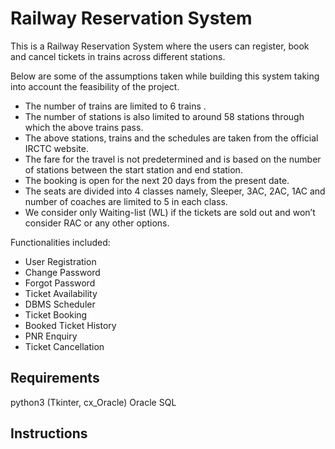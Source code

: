 # Railway Reservation System

This is a Railway Reservation System where the users can register, book and cancel tickets in trains across different stations.

Below are some of the assumptions taken while building this system taking into account the feasibility of the project. 
* The number of trains are limited to 6 trains .
* The number of stations is also limited to around 58 stations through which the above trains pass.
* The above stations, trains and the schedules are taken from the official IRCTC website.
* The fare for the travel is not predetermined and is based on the number of stations between the start station and end station.
* The booking is open for the next 20 days from the present date.
* The seats are divided into 4 classes namely, Sleeper, 3AC, 2AC, 1AC and number of coaches are limited to 5 in each class.
* We consider only Waiting-list (WL) if the tickets are sold out and won’t consider RAC or any other options.

Functionalities included:
* User Registration
* Change Password
* Forgot Password
* Ticket Availability
* DBMS Scheduler 
* Ticket Booking
* Booked Ticket History
* PNR Enquiry
* Ticket Cancellation


## Requirements

python3 (Tkinter, cx_Oracle)
Oracle SQL 

## Instructions


